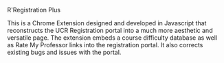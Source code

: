 R'Registration Plus

This is a Chrome Extension designed and developed in Javascript that reconstructs the 
UCR Registration portal into a much more aesthetic and versatile page. The extension embeds a course difficulty
database as well as Rate My Professor links into the registration portal. It also corrects existing bugs and issues with the portal.
